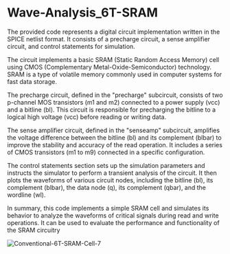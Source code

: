 # Wave-Analysis_6T-SRAM
The provided code represents a digital circuit implementation written in the SPICE netlist format. It consists of a precharge circuit, a sense amplifier circuit, and control statements for simulation.

The circuit implements a basic SRAM (Static Random Access Memory) cell using CMOS (Complementary Metal-Oxide-Semiconductor) technology. SRAM is a type of volatile memory commonly used in computer systems for fast data storage.

The precharge circuit, defined in the "precharge" subcircuit, consists of two p-channel MOS transistors (m1 and m2) connected to a power supply (vcc) and a bitline (bl). This circuit is responsible for precharging the bitline to a logical high voltage (vcc) before reading or writing data.

The sense amplifier circuit, defined in the "senseamp" subcircuit, amplifies the voltage difference between the bitline (bl) and its complement (blbar) to improve the stability and accuracy of the read operation. It includes a series of CMOS transistors (m1 to m9) connected in a specific configuration.

The control statements section sets up the simulation parameters and instructs the simulator to perform a transient analysis of the circuit. It then plots the waveforms of various circuit nodes, including the bitline (bl), its complement (blbar), the data node (q), its complement (qbar), and the wordline (wl).

In summary, this code implements a simple SRAM cell and simulates its behavior to analyze the waveforms of critical signals during read and write operations. It can be used to evaluate the performance and functionality of the SRAM circuitry

![Conventional-6T-SRAM-Cell-7](https://github.com/Hrishikesh-S-Nair/Wave-Analysis_6T-SRAM/assets/125496407/a87ab13e-cc78-43fc-87b0-750dc05f35e6)


